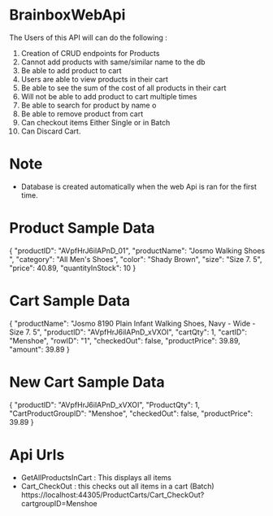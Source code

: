 # BrainboxWebApi
The Users of this API will can do the following :
1. Creation of CRUD endpoints for Products
2. Cannot add products with same/similar name to the db
3. Be able to add product to cart
4. Users are able to view products in their cart
5. Be able to see the sum of the cost of all products in their cart
6. Will not be able to add product to cart multiple times
7. Be  able to search for product by name o
8. Be able to remove product from cart
9. Can checkout items Either Single or in Batch
10. Can Discard Cart.

# Note

- Database is created automatically when the web Api is ran for the first time.

# Product Sample Data

{
    "productID": "AVpfHrJ6ilAPnD_01",
    "productName": "Josmo Walking Shoes ",
    "category": "All Men's Shoes",
    "color": "Shady Brown",
    "size": "Size 7. 5",
    "price": 40.89,
    "quantityInStock": 10
  }

  # Cart Sample Data
  {
    "productName": "Josmo 8190 Plain Infant Walking Shoes, Navy - Wide - Size 7. 5",
    "productID": "AVpfHrJ6ilAPnD_xVXOI",
    "cartQty": 1,
    "cartID": "Menshoe",
    "rowID": "1",
    "checkedOut": false,
    "productPrice": 39.89,
    "amount": 39.89
  }
  # New Cart Sample Data
   {
    "productID": "AVpfHrJ6ilAPnD_xVXOI",
    "ProductQty": 1,
    "CartProductGroupID": "Menshoe",
    "checkedOut": false,
    "productPrice": 39.89
  }

# Api Urls
- GetAllProductsInCart : This displays all items
- Cart_CheckOut : this checks out all items in a cart (Batch)
 https://localhost:44305/ProductCarts/Cart_CheckOut?cartgroupID=Menshoe
 